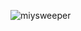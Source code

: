 ![miysweeper](https://github.com/miklos1125/mySweeper/assets/127934692/e72a3f8e-add0-427f-8574-a5fb1a5fa059)
